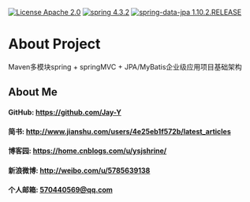 [![License Apache 2.0](https://img.shields.io/badge/License-Apache%202.0-blue.svg?style=true)](http://www.apache.org/licenses/LICENSE-2.0)
[![spring 4.3.2](https://img.shields.io/badge/spring-4.3.2.RELEASE-brightgreen.svg)](http://projects.spring.io/spring-framework/)
[![spring-data-jpa 1.10.2.RELEASE](https://img.shields.io/badge/spring--data--jpa-1.10.2.RELEASE-green.svg)](http://projects.spring.io/spring-data-jpa/)
# About Project
Maven多模块spring + springMVC + JPA/MyBatis企业级应用项目基础架构

## About Me
#### GitHub: https://github.com/Jay-Y
#### 简书: http://www.jianshu.com/users/4e25eb1f572b/latest_articles
#### 博客园: https://home.cnblogs.com/u/ysjshrine/
#### 新浪微博: http://weibo.com/u/5785639138
#### 个人邮箱: 570440569@qq.com
